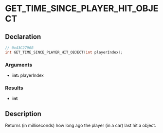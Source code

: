 # GET_TIME_SINCE_PLAYER_HIT_OBJECT

## Declaration
```cpp
// 0x43C2796B
int GET_TIME_SINCE_PLAYER_HIT_OBJECT(int playerIndex);
```

### Arguments
- **int:** playerIndex

### Results
- **int**

## Description
Returns (in milliseconds) how long ago the player (in a car) last hit a object.